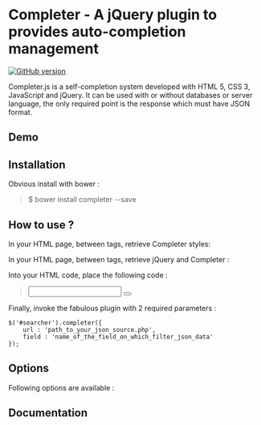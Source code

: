 # Completer - A jQuery plugin to provides auto-completion management

[![GitHub version](https://badge.fury.io/gh/e-lLess%2Fcompleter.svg)](https://badge.fury.io/gh/e-lLess%2Fcompleter)

Completer.js is a self-completion system developed with HTML 5, CSS 3, JavaScript and jQuery. 
It can be used with or without databases or server language, the only required point is the response which must have JSON format. 
        
## Demo

## Installation

Obvious install with bower :

> $ bower install completer --save

## How to use ?

In your HTML page, between <head> tags, retrieve Completer styles:

<link href="path_to_completer_css" rel="stylesheet" type="text/css" />

In your HTML page, between <head> tags, retrieve jQuery and Completer :

> <script src="directory_of_your_jquery/path_to_your_jquery.js"></script> 
> <script src="directory_of_your_completer/path_to_your_jquery.completer.js"></script>

Into your HTML code, place the following code :

> <div id="searcher" class="form--light-search">
>  <input type="text" name="autocomplete" id="autocomplete" class="input--search" autocomplete="off" />
>  <button type="button" name="search" id="search" class="button--search"></button>
> </div>
 
Finally, invoke the fabulous plugin with 2 required parameters :

    $('#searcher').completer({
        url : 'path_to_your_json_source.php',
        field : 'name_of_the_field_on_which_filter_json_data'
    });

## Options

Following options are available :


## Documentation
